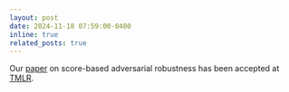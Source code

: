 ```yaml
---
layout: post
date: 2024-11-18 07:59:00-0400
inline: true
related_posts: true
---
```


Our <a href='https://openreview.net/pdf?id=7Oqb6zlGWl'>paper</a> on score-based adversarial robustness has been accepted at <a href='https://jmlr.org/tmlr/'>TMLR</a>.

